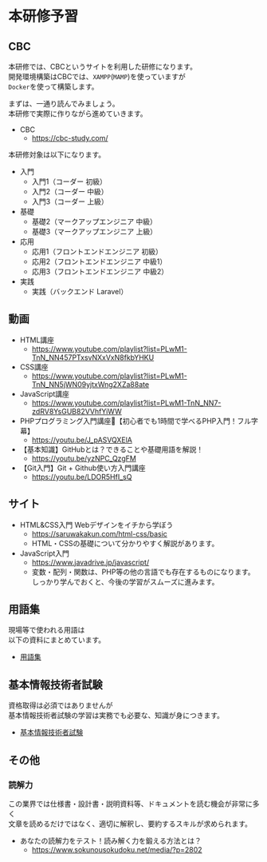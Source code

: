 # 本研修予習

## CBC

本研修では、CBCというサイトを利用した研修になります。  
開発環境構築はCBCでは、`XAMPP`(`MAMP`)を使っていますが  
`Docker`を使って構築します。  

まずは、一通り読んでみましょう。  
本研修で実際に作りながら進めていきます。

- CBC
  - <https://cbc-study.com/>

本研修対象は以下になります。

- 入門
  - 入門1（コーダー 初級）
  - 入門2（コーダー 中級）
  - 入門3（コーダー 上級）
- 基礎
  - 基礎2（マークアップエンジニア 中級）
  - 基礎3（マークアップエンジニア 上級）
- 応用
  - 応用1（フロントエンドエンジニア 初級）
  - 応用2（フロントエンドエンジニア 中級1）
  - 応用3（フロントエンドエンジニア 中級2）
- 実践
  - 実践（バックエンド Laravel）

## 動画

- HTML講座
  - <https://www.youtube.com/playlist?list=PLwM1-TnN_NN457PTxsvNXxVxN8fkbYHKU>
- CSS講座
  - <https://www.youtube.com/playlist?list=PLwM1-TnN_NN5jWN09yjtxWng2XZa88ate>
- JavaScript講座
  - <https://www.youtube.com/playlist?list=PLwM1-TnN_NN7-zdRV8YsGUB82VVhfYiWW>
- PHPプログラミング入門講座🔰【初心者でも1時間で学べるPHP入門！フル字幕】
  - <https://youtu.be/J_pASVQXElA>
- 【基本知識】GitHubとは？できることや基礎用語を解説！
  - <https://youtu.be/yzNPC_QzgFM>
- 【Git入門】Git + Github使い方入門講座
  - <https://youtu.be/LDOR5HfI_sQ>

## サイト

- HTML&CSS入門 Webデザインをイチから学ぼう
  - <https://saruwakakun.com/html-css/basic>
  - HTML・CSSの基礎について分かりやすく解説があります。
- JavaScript入門
  - <https://www.javadrive.jp/javascript/>
  - 変数・配列・関数は、PHP等の他の言語でも存在するものになります。  
    しっかり学んでおくと、今後の学習がスムーズに進みます。

## 用語集

現場等で使われる用語は  
以下の資料にまとめています。

- [用語集](./../../glossary/index.md)

## 基本情報技術者試験

資格取得は必須ではありませんが  
基本情報技術者試験の学習は実務でも必要な、知識が身につきます。

- [基本情報技術者試験](./../../../certifications/index.md#基本情報技術者試験)

## その他

### 読解力

この業界では仕様書・設計書・説明資料等、ドキュメントを読む機会が非常に多く  
文章を読めるだけではなく、適切に解釈し、要約するスキルが求められます。  

- あなたの読解力をテスト！読み解く力を鍛える方法とは？
  - <https://www.sokunousokudoku.net/media/?p=2802>
